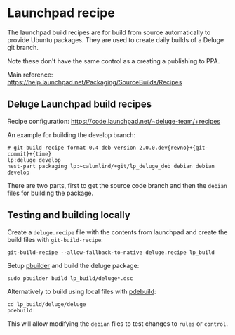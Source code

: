 # Launchpad recipe

The launchpad build recipes are for build from source automatically to provide
Ubuntu packages. They are used to create daily builds of a Deluge git branch.

Note these don't have the same control as a creating a publishing to PPA.

Main reference: <https://help.launchpad.net/Packaging/SourceBuilds/Recipes>

## Deluge Launchpad build recipes

Recipe configuration: <https://code.launchpad.net/~deluge-team/+recipes>

An example for building the develop branch:

    # git-build-recipe format 0.4 deb-version 2.0.0.dev{revno}+{git-commit}+{time}
    lp:deluge develop
    nest-part packaging lp:~calumlind/+git/lp_deluge_deb debian debian develop

There are two parts, first to get the source code branch and then the `debian`
files for building the package.

## Testing and building locally

Create a `deluge.recipe` file with the contents from launchpad and create the
build files with `git-build-recipe`:

    git-build-recipe --allow-fallback-to-native deluge.recipe lp_build

Setup [pbuilder] and build the deluge package:

    sudo pbuilder build lp_build/deluge*.dsc

Alternatively to build using local files with [pdebuild]:

    cd lp_build/deluge/deluge
    pdebuild

This will allow modifying the `debian` files to test changes to `rules` or
`control`.

[pbuilder]: https://wiki.ubuntu.com/PbuilderHowto
[pdebuild]: https://wiki.ubuntu.com/PbuilderHowto#pdebuild
